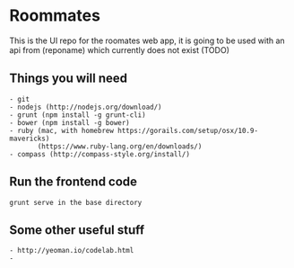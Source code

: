 Roommates
=========

This is the UI repo for the roomates web app, it is going to be used with an api from (reponame) which currently does not exist (TODO)

## Things you will need
	- git
	- nodejs (http://nodejs.org/download/)
	- grunt (npm install -g grunt-cli)
	- bower (npm install -g bower)
	- ruby (mac, with homebrew https://gorails.com/setup/osx/10.9-mavericks)
	       (https://www.ruby-lang.org/en/downloads/)
	- compass (http://compass-style.org/install/)

## Run the frontend code
	grunt serve in the base directory

## Some other useful stuff
	- http://yeoman.io/codelab.html
	- 
